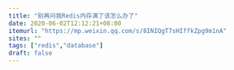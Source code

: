 ```yaml
---
title: "别再问我Redis内存满了该怎么办了"
date: 2020-06-02T12:12:21+08:00
itemurl: "https://mp.weixin.qq.com/s/8INIQgT7sHIffkZpg9m1nA"
sites: ""
tags: ["redis","database"]
draft: false
---
```


